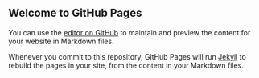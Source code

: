 ## Welcome to GitHub Pages

You can use the [editor on GitHub](https://github.com/TC-42-54/YoutubeDesktop/edit/master/README.md) to maintain and preview the content for your website in Markdown files.

Whenever you commit to this repository, GitHub Pages will run [Jekyll](https://jekyllrb.com/) to rebuild the pages in your site, from the content in your Markdown files.
